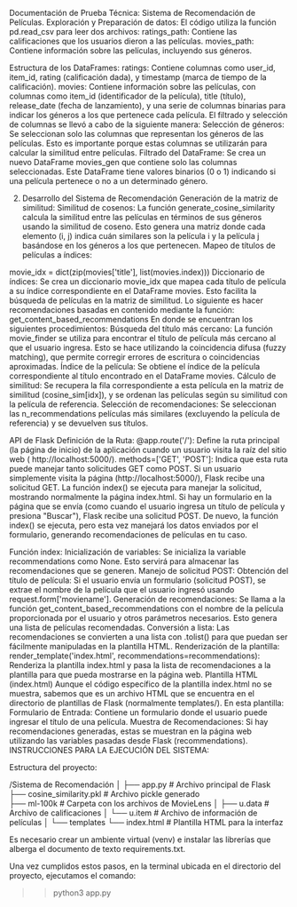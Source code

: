 Documentación de Prueba Técnica: Sistema de Recomendación de Películas. 
Exploración y Preparación de datos:
El código utiliza la función pd.read_csv para leer dos archivos: 
ratings_path: Contiene las calificaciones que los usuarios dieron a las películas.
movies_path: Contiene información sobre las películas, incluyendo sus géneros.

Estructura de los DataFrames:
ratings: Contiene columnas como user_id, item_id, rating (calificación dada), y timestamp (marca de tiempo de la calificación).
movies: Contiene información sobre las películas, con columnas como item_id (identificador de la película), title (título), release_date (fecha de lanzamiento), y una serie de columnas binarias para indicar los géneros a los que pertenece cada película.
El filtrado y selección de columnas se llevó a cabo de la siguiente manera:
Selección de géneros: Se seleccionan solo las columnas que representan los géneros de las películas. Esto es importante porque estas columnas se utilizarán para calcular la similitud entre películas.
Filtrado del DataFrame: Se crea un nuevo DataFrame movies_gen que contiene solo las columnas seleccionadas. Este DataFrame tiene valores binarios (0 o 1) indicando si una película pertenece o no a un determinado género.

2. Desarrollo del Sistema de Recomendación
Generación de la matriz de similitud:
Similitud de cosenos: La función generate_cosine_similarity calcula la similitud entre las películas en términos de sus géneros usando la similitud de coseno. Esto genera una matriz donde cada elemento (i, j) indica cuán similares son la película i y la película j basándose en los géneros a los que pertenecen.
Mapeo de títulos de películas a índices:

movie_idx = dict(zip(movies['title'], list(movies.index)))
Diccionario de índices: Se crea un diccionario movie_idx que mapea cada título de película a su índice correspondiente en el DataFrame movies. Esto facilita la búsqueda de películas en la matriz de similitud.
Lo siguiente es hacer recomendaciones basadas en contenido mediante la función: 
get_content_based_recommendations
En donde se encuentran los siguientes procedimientos:
Búsqueda del título más cercano: La función movie_finder se utiliza para encontrar el título de película más cercano al que el usuario ingresa. Esto se hace utilizando la coincidencia difusa (fuzzy matching), que permite corregir errores de escritura o coincidencias aproximadas.
Índice de la película: Se obtiene el índice de la película correspondiente al título encontrado en el DataFrame movies.
Cálculo de similitud: Se recupera la fila correspondiente a esta película en la matriz de similitud (cosine_sim[idx]), y se ordenan las películas según su similitud con la película de referencia.
Selección de recomendaciones: Se seleccionan las n_recommendations películas más similares (excluyendo la película de referencia) y se devuelven sus títulos.


API de Flask
Definición de la Ruta:
@app.route('/'): Define la ruta principal (la página de inicio) de la aplicación cuando un usuario visita la raíz del sitio web ( http://localhost:5000/).
methods=['GET', 'POST']: Indica que esta ruta puede manejar tanto solicitudes GET como POST.
Si un usuario simplemente visita la página (http://localhost:5000/), Flask recibe una solicitud GET.
La función index() se ejecuta para manejar la solicitud, mostrando normalmente la página index.html.
Si hay un formulario en la página que se envía (como cuando el usuario ingresa un título de película y presiona "Buscar"), Flask recibe una solicitud POST. De nuevo, la función index() se ejecuta, pero esta vez manejará los datos enviados por el formulario, generando recomendaciones de películas en tu caso.

Función index:
Inicialización de variables: Se inicializa la variable recommendations como None. Esto servirá para almacenar las recomendaciones que se generen.
Manejo de solicitud POST:
Obtención del título de película: Si el usuario envía un formulario (solicitud POST), se extrae el nombre de la película que el usuario ingresó usando request.form['moviename'].
Generación de recomendaciones: Se llama a la función get_content_based_recommendations con el nombre de la película proporcionada por el usuario y otros parámetros necesarios. Esto genera una lista de películas recomendadas.
Conversión a lista: Las recomendaciones se convierten a una lista con .tolist() para que puedan ser fácilmente manipuladas en la plantilla HTML.
Renderización de la plantilla:
render_template('index.html', recommendations=recommendations): Renderiza la plantilla index.html y pasa la lista de recomendaciones a la plantilla para que pueda mostrarse en la página web.
Plantilla HTML (index.html)
Aunque el código específico de la plantilla index.html no se muestra, sabemos que es un archivo HTML que se encuentra en el directorio de plantillas de Flask (normalmente templates/). En esta plantilla:
Formulario de Entrada: Contiene un formulario donde el usuario puede ingresar el título de una película.
Muestra de Recomendaciones: Si hay recomendaciones generadas, estas se muestran en la página web utilizando las variables pasadas desde Flask (recommendations).
INSTRUCCIONES PARA LA EJECUCIÓN DEL SISTEMA:

Estructura del proyecto:

/Sistema de Recomendación
│
├── app.py                   # Archivo principal de Flask 
├── cosine_similarity.pkl    # Archivo pickle generado  
├── ml-100k                  # Carpeta con los archivos de MovieLens
│   ├── u.data               # Archivo de calificaciones
│   └── u.item               # Archivo de información de películas
│
└── templates
    └── index.html           # Plantilla HTML para la interfaz

Es necesario crear un ambiente virtual (venv) e instalar las librerías que alberga el documento de texto requirements.txt.

Una vez cumplidos estos pasos, en la terminal ubicada en el directorio del proyecto, ejecutamos el comando:

>> python3 app.py




